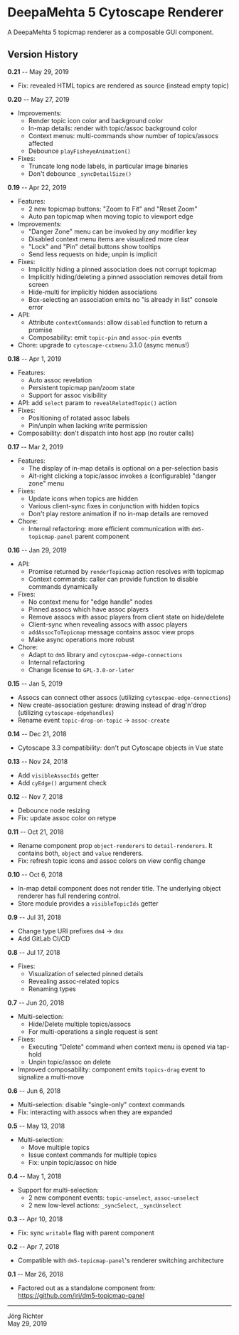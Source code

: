 # DeepaMehta 5 Cytoscape Renderer

A DeepaMehta 5 topicmap renderer as a composable GUI component.

## Version History

**0.21** -- May 29, 2019

* Fix: revealed HTML topics are rendered as source (instead empty topic)

**0.20** -- May 27, 2019

* Improvements:
    * Render topic icon color and background color
    * In-map details: render with topic/assoc background color
    * Context menus: multi-commands show number of topics/assocs affected
    * Debounce `playFisheyeAnimation()`
* Fixes:
    * Truncate long node labels, in particular image binaries
    * Don't debounce `_syncDetailSize()`

**0.19** -- Apr 22, 2019

* Features:
    * 2 new topicmap buttons: "Zoom to Fit" and "Reset Zoom"
    * Auto pan topicmap when moving topic to viewport edge
* Improvements:
    * "Danger Zone" menu can be invoked by *any* modifier key
    * Disabled context menu items are visualized more clear
    * "Lock" and "Pin" detail buttons show tooltips
    * Send less requests on hide; unpin is implicit
* Fixes:
    * Implicitly hiding a pinned association does not corrupt topicmap
    * Implicitly hiding/deleting a pinned association removes detail from screen
    * Hide-multi for implicitly hidden associations
    * Box-selecting an association emits no "is already in list" console error
* API:
    * Attribute `contextCommands`: allow `disabled` function to return a promise
    * Composability: emit `topic-pin` and `assoc-pin` events
* Chore: upgrade to `cytoscape-cxtmenu` 3.1.0 (async menus!)

**0.18** -- Apr 1, 2019

* Features:
    * Auto assoc revelation
    * Persistent topicmap pan/zoom state
    * Support for assoc visibility
* API: add `select` param to `revealRelatedTopic()` action 
* Fixes:
    * Positioning of rotated assoc labels
    * Pin/unpin when lacking write permission
* Composability: don't dispatch into host app (no router calls)

**0.17** -- Mar 2, 2019

* Features:
    * The display of in-map details is optional on a per-selection basis
    * Alt-right clicking a topic/assoc invokes a (configurable) "danger zone" menu
* Fixes:
    * Update icons when topics are hidden
    * Various client-sync fixes in conjunction with hidden topics
    * Don't play restore animation if no in-map details are removed
* Chore:
    * Internal refactoring: more efficient communication with `dm5-topicmap-panel` parent component

**0.16** -- Jan 29, 2019

* API:
    * Promise returned by `renderTopicmap` action resolves with topicmap
    * Context commands: caller can provide function to disable commands dynamically
* Fixes:
    * No context menu for "edge handle" nodes
    * Pinned assocs which have assoc players
    * Remove assocs with assoc players from client state on hide/delete
    * Client-sync when revealing assocs with assoc players
    * `addAssocToTopicmap` message contains assoc view props
    * Make async operations more robust
* Chore:
    * Adapt to `dm5` library and `cytoscpae-edge-connections`
    * Internal refactoring
    * Change license to `GPL-3.0-or-later`

**0.15** -- Jan 5, 2019

* Assocs can connect other assocs (utilizing `cytoscpae-edge-connections`)
* New create-association gesture: drawing instead of drag'n'drop (utilizing `cytoscape-edgehandles`)
* Rename event `topic-drop-on-topic` -> `assoc-create`

**0.14** -- Dec 21, 2018

* Cytoscape 3.3 compatibility: don't put Cytoscape objects in Vue state

**0.13** -- Nov 24, 2018

* Add `visibleAssocIds` getter
* Add `cyEdge()` argument check

**0.12** -- Nov 7, 2018

* Debounce node resizing
* Fix: update assoc color on retype

**0.11** -- Oct 21, 2018

* Rename component prop `object-renderers` to `detail-renderers`. It contains both, `object` and `value` renderers.
* Fix: refresh topic icons and assoc colors on view config change

**0.10** -- Oct 6, 2018

* In-map detail component does not render title. The underlying object renderer has full rendering control.
* Store module provides a `visibleTopicIds` getter

**0.9** -- Jul 31, 2018

* Change type URI prefixes `dm4` -> `dmx`
* Add GitLab CI/CD

**0.8** -- Jul 17, 2018

* Fixes:
    * Visualization of selected pinned details
    * Revealing assoc-related topics
    * Renaming types

**0.7** -- Jun 20, 2018

* Multi-selection:
    * Hide/Delete multiple topics/assocs
    * For multi-operations a single request is sent
* Fixes:
    * Executing "Delete" command when context menu is opened via tap-hold
    * Unpin topic/assoc on delete
* Improved composability: component emits `topics-drag` event to signalize a multi-move

**0.6** -- Jun 6, 2018

* Multi-selection: disable "single-only" context commands
* Fix: interacting with assocs when they are expanded

**0.5** -- May 13, 2018

* Multi-selection:
    * Move multiple topics
    * Issue context commands for multiple topics
    * Fix: unpin topic/assoc on hide

**0.4** -- May 1, 2018

* Support for multi-selection:
    * 2 new component events: `topic-unselect`, `assoc-unselect`
    * 2 new low-level actions: `_syncSelect`, `_syncUnselect`

**0.3** -- Apr 10, 2018

* Fix: sync `writable` flag with parent component

**0.2** -- Apr 7, 2018

* Compatible with `dm5-topicmap-panel`'s renderer switching architecture

**0.1** -- Mar 26, 2018

* Factored out as a standalone component from:  
  https://github.com/jri/dm5-topicmap-panel

------------
Jörg Richter  
May 29, 2019
